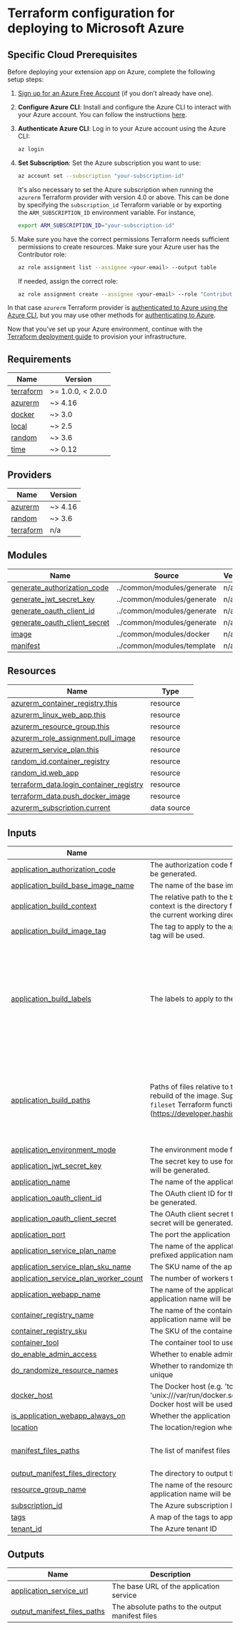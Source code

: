 # Terraform configuration for deploying to Microsoft Azure

## Specific Cloud Prerequisites

Before deploying your extension app on Azure, complete the following setup steps:

1. [Sign up for an Azure Free Account](https://azure.microsoft.com/free/) (if you don’t already have one).

1. **Configure Azure CLI**: Install and configure the Azure CLI to interact with your Azure account. You can follow the instructions [here](https://docs.microsoft.com/en-us/cli/azure/install-azure-cli).

1. **Authenticate Azure CLI**: Log in to your Azure account using the Azure CLI:
    ```sh
    az login
    ```

1. **Set Subscription**: Set the Azure subscription you want to use:
    ```sh
    az account set --subscription "your-subscription-id"
    ```
    It's also necessary to set the Azure subscription when running the `azurerm` Terraform provider with version 4.0 or above. This can be done by specifying the `subscription_id` Terraform variable or by exporting the `ARM_SUBSCRIPTION_ID` environment variable. For instance,
    ```sh
    export ARM_SUBSCRIPTION_ID="your-subscription-id"
    ```

1. Make sure you have the correct permissions
    Terraform needs sufficient permissions to create resources. Make sure your Azure user has the Contributor role:
    ```sh
    az role assignment list --assignee <your-email> --output table
    ```
    If needed, assign the correct role:
    ```sh
    az role assignment create --assignee <your-email> --role "Contributor" --scope "/subscriptions/your-subscription-id"
    ```


In that case `azurerm` Terraform provider is [authenticated to Azure using the Azure CLI](https://registry.terraform.io/providers/hashicorp/azurerm/latest/docs/guides/azure_cli), but you may use other methods for [authenticating to Azure](https://registry.terraform.io/providers/hashicorp/azurerm/latest/docs#authenticating-to-azure).

Now that you’ve set up your Azure environment, continue with the [Terraform deployment guide](terraform/README.md) to provision your infrastructure.

<!-- BEGIN_TF_DOCS -->
## Requirements

| Name | Version |
|------|---------|
| <a name="requirement_terraform"></a> [terraform](#requirement\_terraform) | >= 1.0.0, < 2.0.0 |
| <a name="requirement_azurerm"></a> [azurerm](#requirement\_azurerm) | ~> 4.16 |
| <a name="requirement_docker"></a> [docker](#requirement\_docker) | ~> 3.0 |
| <a name="requirement_local"></a> [local](#requirement\_local) | ~> 2.5 |
| <a name="requirement_random"></a> [random](#requirement\_random) | ~> 3.6 |
| <a name="requirement_time"></a> [time](#requirement\_time) | ~> 0.12 |

## Providers

| Name | Version |
|------|---------|
| <a name="provider_azurerm"></a> [azurerm](#provider\_azurerm) | ~> 4.16 |
| <a name="provider_random"></a> [random](#provider\_random) | ~> 3.6 |
| <a name="provider_terraform"></a> [terraform](#provider\_terraform) | n/a |

## Modules

| Name | Source | Version |
|------|--------|---------|
| <a name="module_generate_authorization_code"></a> [generate\_authorization\_code](#module\_generate\_authorization\_code) | ../common/modules/generate | n/a |
| <a name="module_generate_jwt_secret_key"></a> [generate\_jwt\_secret\_key](#module\_generate\_jwt\_secret\_key) | ../common/modules/generate | n/a |
| <a name="module_generate_oauth_client_id"></a> [generate\_oauth\_client\_id](#module\_generate\_oauth\_client\_id) | ../common/modules/generate | n/a |
| <a name="module_generate_oauth_client_secret"></a> [generate\_oauth\_client\_secret](#module\_generate\_oauth\_client\_secret) | ../common/modules/generate | n/a |
| <a name="module_image"></a> [image](#module\_image) | ../common/modules/docker | n/a |
| <a name="module_manifest"></a> [manifest](#module\_manifest) | ../common/modules/template | n/a |

## Resources

| Name | Type |
|------|------|
| [azurerm_container_registry.this](https://registry.terraform.io/providers/hashicorp/azurerm/latest/docs/resources/container_registry) | resource |
| [azurerm_linux_web_app.this](https://registry.terraform.io/providers/hashicorp/azurerm/latest/docs/resources/linux_web_app) | resource |
| [azurerm_resource_group.this](https://registry.terraform.io/providers/hashicorp/azurerm/latest/docs/resources/resource_group) | resource |
| [azurerm_role_assignment.pull_image](https://registry.terraform.io/providers/hashicorp/azurerm/latest/docs/resources/role_assignment) | resource |
| [azurerm_service_plan.this](https://registry.terraform.io/providers/hashicorp/azurerm/latest/docs/resources/service_plan) | resource |
| [random_id.container_registry](https://registry.terraform.io/providers/hashicorp/random/latest/docs/resources/id) | resource |
| [random_id.web_app](https://registry.terraform.io/providers/hashicorp/random/latest/docs/resources/id) | resource |
| [terraform_data.login_container_registry](https://registry.terraform.io/providers/hashicorp/terraform/latest/docs/resources/data) | resource |
| [terraform_data.push_docker_image](https://registry.terraform.io/providers/hashicorp/terraform/latest/docs/resources/data) | resource |
| [azurerm_subscription.current](https://registry.terraform.io/providers/hashicorp/azurerm/latest/docs/data-sources/subscription) | data source |

## Inputs

| Name | Description | Type | Default | Required |
|------|-------------|------|---------|:--------:|
| <a name="input_application_authorization_code"></a> [application\_authorization\_code](#input\_application\_authorization\_code) | The authorization code for the application. If empty, a random code will be generated. | `string` | `""` | no |
| <a name="input_application_build_base_image_name"></a> [application\_build\_base\_image\_name](#input\_application\_build\_base\_image\_name) | The name of the base image to use for the application build | `string` | `"node:lts-alpine"` | no |
| <a name="input_application_build_context"></a> [application\_build\_context](#input\_application\_build\_context) | The relative path to the build context for the application. The build context is the directory from which the Dockerfile is read. If it is empty the current working directory will be used. | `string` | `"../.."` | no |
| <a name="input_application_build_image_tag"></a> [application\_build\_image\_tag](#input\_application\_build\_image\_tag) | The tag to apply to the application build image. If empty the timestamp tag will be used. | `string` | `""` | no |
| <a name="input_application_build_labels"></a> [application\_build\_labels](#input\_application\_build\_labels) | The labels to apply to the application build image | `map(string)` | <pre>{<br/>  "org.opencontainers.image.authors": "DocuSign Inc.",<br/>  "org.opencontainers.image.description": "This reference implementation models the use case of taking an agreement PDF sent by the Docusign platform using a file archive extension app and storing it locally.",<br/>  "org.opencontainers.image.licenses": "MIT",<br/>  "org.opencontainers.image.source": "https://github.com/docusign/extension-app-file-archive-reference-implementation-private",<br/>  "org.opencontainers.image.title": "File Archive Extension App Reference Implementation",<br/>  "org.opencontainers.image.vendor": "DocuSign Inc."<br/>}</pre> | no |
| <a name="input_application_build_paths"></a> [application\_build\_paths](#input\_application\_build\_paths) | Paths of files relative to the build context, changes to which lead to a rebuild of the image. Supported pattern matches are the same as for the `fileset` Terraform function (https://developer.hashicorp.com/terraform/language/functions/fileset). | `list(string)` | <pre>[<br/>  "public/**",<br/>  "src/**",<br/>  "views/**",<br/>  "package.json",<br/>  "tsconfig.json",<br/>  "Dockerfile",<br/>  ".dockerignore"<br/>]</pre> | no |
| <a name="input_application_environment_mode"></a> [application\_environment\_mode](#input\_application\_environment\_mode) | The environment mode for the application | `string` | `"production"` | no |
| <a name="input_application_jwt_secret_key"></a> [application\_jwt\_secret\_key](#input\_application\_jwt\_secret\_key) | The secret key to use for signing JWT tokens. If empty, a random key will be generated. | `string` | `""` | no |
| <a name="input_application_name"></a> [application\_name](#input\_application\_name) | The name of the application | `string` | `"extension-app-file-archive"` | no |
| <a name="input_application_oauth_client_id"></a> [application\_oauth\_client\_id](#input\_application\_oauth\_client\_id) | The OAuth client ID for the application. If empty, a random client ID will be generated. | `string` | `""` | no |
| <a name="input_application_oauth_client_secret"></a> [application\_oauth\_client\_secret](#input\_application\_oauth\_client\_secret) | The OAuth client secret for the application. If empty, a random client secret will be generated. | `string` | `""` | no |
| <a name="input_application_port"></a> [application\_port](#input\_application\_port) | The port the application listens on | `number` | `3000` | no |
| <a name="input_application_service_plan_name"></a> [application\_service\_plan\_name](#input\_application\_service\_plan\_name) | The name of the application service plan. If it is not defined, the prefixed application name will be used | `string` | `null` | no |
| <a name="input_application_service_plan_sku_name"></a> [application\_service\_plan\_sku\_name](#input\_application\_service\_plan\_sku\_name) | The SKU name of the application service plan | `string` | `"F1"` | no |
| <a name="input_application_service_plan_worker_count"></a> [application\_service\_plan\_worker\_count](#input\_application\_service\_plan\_worker\_count) | The number of workers to allocate for the application service plan | `number` | `1` | no |
| <a name="input_application_webapp_name"></a> [application\_webapp\_name](#input\_application\_webapp\_name) | The name of the application web app. If it is not defined, the prefixed application name will be used | `string` | `null` | no |
| <a name="input_container_registry_name"></a> [container\_registry\_name](#input\_container\_registry\_name) | The name of the container registry. If it is not defined, the prefixed application name will be used | `string` | `null` | no |
| <a name="input_container_registry_sku"></a> [container\_registry\_sku](#input\_container\_registry\_sku) | The SKU of the container registry | `string` | `"Basic"` | no |
| <a name="input_container_tool"></a> [container\_tool](#input\_container\_tool) | The container tool to use for building and pushing images | `string` | `"docker"` | no |
| <a name="input_do_enable_admin_access"></a> [do\_enable\_admin\_access](#input\_do\_enable\_admin\_access) | Whether to enable admin access to the container registry | `bool` | `true` | no |
| <a name="input_do_randomize_resource_names"></a> [do\_randomize\_resource\_names](#input\_do\_randomize\_resource\_names) | Whether to randomize the resource names that should be globally unique | `bool` | `true` | no |
| <a name="input_docker_host"></a> [docker\_host](#input\_docker\_host) | The Docker host (e.g. 'tcp://127.0.0.1:2376' or 'unix:///var/run/docker.sock') to connect to. If empty, the default Docker host will be used | `string` | `null` | no |
| <a name="input_is_application_webapp_always_on"></a> [is\_application\_webapp\_always\_on](#input\_is\_application\_webapp\_always\_on) | Whether the application web app should always be on | `bool` | `false` | no |
| <a name="input_location"></a> [location](#input\_location) | The location/region where the resources will be created | `string` | `"West Europe"` | no |
| <a name="input_manifest_files_paths"></a> [manifest\_files\_paths](#input\_manifest\_files\_paths) | The list of manifest files relative paths to generate | `list(string)` | <pre>[<br/>  "../../manifest.json"<br/>]</pre> | no |
| <a name="input_output_manifest_files_directory"></a> [output\_manifest\_files\_directory](#input\_output\_manifest\_files\_directory) | The directory to output the generated manifest files | `string` | `".terraform"` | no |
| <a name="input_resource_group_name"></a> [resource\_group\_name](#input\_resource\_group\_name) | The name of the resource group. If it is not defined, the prefixed application name will be used | `string` | `null` | no |
| <a name="input_subscription_id"></a> [subscription\_id](#input\_subscription\_id) | The Azure subscription ID | `string` | `null` | no |
| <a name="input_tags"></a> [tags](#input\_tags) | A map of the tags to apply to various resources | `map(string)` | `{}` | no |
| <a name="input_tenant_id"></a> [tenant\_id](#input\_tenant\_id) | The Azure tenant ID | `string` | `null` | no |

## Outputs

| Name | Description |
|------|-------------|
| <a name="output_application_service_url"></a> [application\_service\_url](#output\_application\_service\_url) | The base URL of the application service |
| <a name="output_output_manifest_files_paths"></a> [output\_manifest\_files\_paths](#output\_output\_manifest\_files\_paths) | The absolute paths to the output manifest files |
<!-- END_TF_DOCS -->
